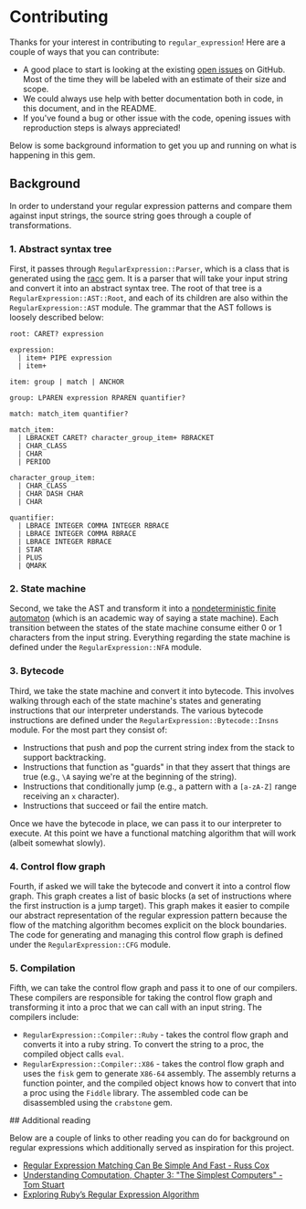 # Contributing

Thanks for your interest in contributing to `regular_expression`! Here are a couple of ways that you can contribute:

* A good place to start is looking at the existing [open issues](https://github.com/kddnewton/regular_expression/issues) on GitHub. Most of the time they will be labeled with an estimate of their size and scope.
* We could always use help with better documentation both in code, in this document, and in the README.
* If you've found a bug or other issue with the code, opening issues with reproduction steps is always appreciated!

Below is some background information to get you up and running on what is happening in this gem.

## Background

In order to understand your regular expression patterns and compare them against input strings, the source string goes through a couple of transformations.

### 1. Abstract syntax tree

First, it passes through `RegularExpression::Parser`, which is a class that is generated using the [racc](https://github.com/ruby/racc) gem. It is a parser that will take your input string and convert it into an abstract syntax tree. The root of that tree is a `RegularExpression::AST::Root`, and each of its children are also within the `RegularExpression::AST` module. The grammar that the AST follows is loosely described below:

```
root: CARET? expression

expression:
  | item+ PIPE expression
  | item+

item: group | match | ANCHOR

group: LPAREN expression RPAREN quantifier?

match: match_item quantifier?

match_item:
  | LBRACKET CARET? character_group_item+ RBRACKET
  | CHAR_CLASS
  | CHAR
  | PERIOD

character_group_item:
  | CHAR_CLASS
  | CHAR DASH CHAR
  | CHAR

quantifier:
  | LBRACE INTEGER COMMA INTEGER RBRACE
  | LBRACE INTEGER COMMA RBRACE
  | LBRACE INTEGER RBRACE
  | STAR
  | PLUS
  | QMARK
```

### 2. State machine

Second, we take the AST and transform it into a [nondeterministic finite automaton](https://en.wikipedia.org/wiki/Nondeterministic_finite_automaton) (which is an academic way of saying a state machine). Each transition between the states of the state machine consume either 0 or 1 characters from the input string. Everything regarding the state machine is defined under the `RegularExpression::NFA` module.

### 3. Bytecode

Third, we take the state machine and convert it into bytecode. This involves walking through each of the state machine's states and generating instructions that our interpreter understands. The various bytecode instructions are defined under the `RegularExpression::Bytecode::Insns` module. For the most part they consist of:

* Instructions that push and pop the current string index from the stack to support backtracking.
* Instructions that function as "guards" in that they assert that things are true (e.g., `\A` saying we're at the beginning of the string).
* Instructions that conditionally jump (e.g., a pattern with a `[a-zA-Z]` range receiving an `x` character).
* Instructions that succeed or fail the entire match.

Once we have the bytecode in place, we can pass it to our interpreter to execute. At this point we have a functional matching algorithm that will work (albeit somewhat slowly).

### 4. Control flow graph

Fourth, if asked we will take the bytecode and convert it into a control flow graph. This graph creates a list of basic blocks (a set of instructions where the first instruction is a jump target). This graph makes it easier to compile our abstract representation of the regular expression pattern because the flow of the matching algorithm becomes explicit on the block boundaries. The code for generating and managing this control flow graph is defined under the `RegularExpression::CFG` module.

### 5. Compilation

Fifth, we can take the control flow graph and pass it to one of our compilers. These compilers are responsible for taking the control flow graph and transforming it into a proc that we can call with an input string. The compilers include:

* `RegularExpression::Compiler::Ruby` - takes the control flow graph and converts it into a ruby string. To convert the string to a proc, the compiled object calls `eval`.
* `RegularExpression::Compiler::X86` - takes the control flow graph and uses the `fisk` gem to generate `X86-64` assembly. The assembly returns a function pointer, and the compiled object knows how to convert that into a proc using the `Fiddle` library. The assembled code can be disassembled using the `crabstone` gem.

## Additional reading

Below are a couple of links to other reading you can do for background on regular expressions which additionally served as inspiration for this project.

* [Regular Expression Matching Can Be Simple And Fast - Russ Cox](https://swtch.com/~rsc/regexp/regexp1.html)
* [Understanding Computation, Chapter 3: "The Simplest Computers" - Tom Stuart](https://computationbook.com/)
* [Exploring Ruby’s Regular Expression Algorithm](http://patshaughnessy.net/2012/4/3/exploring-rubys-regular-expression-algorithm)

